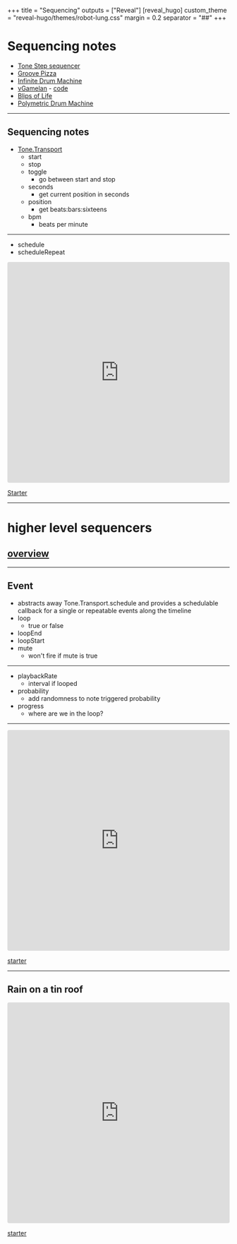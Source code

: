 +++
title = "Sequencing"
outputs = ["Reveal"]
[reveal_hugo]
custom_theme = "reveal-hugo/themes/robot-lung.css"
margin = 0.2
separator = "##"
+++

# Sequencing notes

- [Tone Step sequencer](https://tonejs.github.io/examples/stepSequencer.html)
- [Groove Pizza](https://apps.musedlab.org/groovepizza/?museid=89n23XJRl)
- [Infinite Drum Machine](https://experiments.withgoogle.com/ai/drum-machine/view/)
- [vGamelan](https://celanajaya.github.io/vGamelan/) - [code](https://github.com/celanajaya/vGamelan/)
- [Blips of Life](https://blipsoflife.herokuapp.com/)
- [Polymetric Drum Machine](https://react-drum-machine-6f184.firebaseapp.com/)

---

## Sequencing notes

- [Tone.Transport](https://github.com/Tonejs/Tone.js/wiki/Transport)
  - start
  - stop
  - toggle
    - go between start and stop
  - seconds
    - get current position in seconds
  - position
    - get beats:bars:sixteens
  - bpm
    - beats per minute

---

- schedule
- scheduleRepeat

<iframe src="https://codesandbox.io/embed/tone-transport-schedule-and-schedulerepeat-pi3b5f?fontsize=14&hidenavigation=1&theme=dark&view=preview"
     style="width:100%; height:500px; border:0; border-radius: 4px; overflow:hidden;"
     title="Tone.Transport - schedule and scheduleRepeat"
     allow="accelerometer; ambient-light-sensor; camera; encrypted-media; geolocation; gyroscope; hid; microphone; midi; payment; usb; vr; xr-spatial-tracking"
     sandbox="allow-forms allow-modals allow-popups allow-presentation allow-same-origin allow-scripts"
   ></iframe>

[Starter](https://codesandbox.io/s/tone-transport-schedule-and-schedulerepeat-start-52901u?file=%2Fsketch.js)

---

# higher level sequencers

## [overview](https://github.com/Tonejs/Tone.js/wiki/Events)

---

## Event

- abstracts away Tone.Transport.schedule and provides a schedulable callback for a single or repeatable events along the timeline
- loop
  - true or false
- loopEnd
- loopStart
- mute
  - won't fire if mute is true

---

- playbackRate
  - interval if looped
- probability
  - add randomness to note triggered probability
- progress
  - where are we in the loop?

---

<iframe src="https://codesandbox.io/embed/tone-transport-event-7kbzcs?fontsize=14&hidenavigation=1&theme=dark&view=preview"
     style="width:100%; height:500px; border:0; border-radius: 4px; overflow:hidden;"
     title="Tone.Transport - Event"
     allow="accelerometer; ambient-light-sensor; camera; encrypted-media; geolocation; gyroscope; hid; microphone; midi; payment; usb; vr; xr-spatial-tracking"
     sandbox="allow-forms allow-modals allow-popups allow-presentation allow-same-origin allow-scripts"
   ></iframe>

[starter](https://codesandbox.io/s/tone-transport-event-start-mfqdv6?file=%2Fsketch.js)

---

## Rain on a tin roof

<iframe src="https://codesandbox.io/embed/rain-on-a-tin-roof-0ylzwl?fontsize=14&hidenavigation=1&theme=dark&view=preview"
     style="width:100%; height:500px; border:0; border-radius: 4px; overflow:hidden;"
     title="Rain on a tin roof"
     allow="accelerometer; ambient-light-sensor; camera; encrypted-media; geolocation; gyroscope; hid; microphone; midi; payment; usb; vr; xr-spatial-tracking"
     sandbox="allow-forms allow-modals allow-popups allow-presentation allow-same-origin allow-scripts"
   ></iframe>

[starter](https://codesandbox.io/s/rain-on-a-tin-roof-start-cmb2jk?file=%2Fsketch.js)
